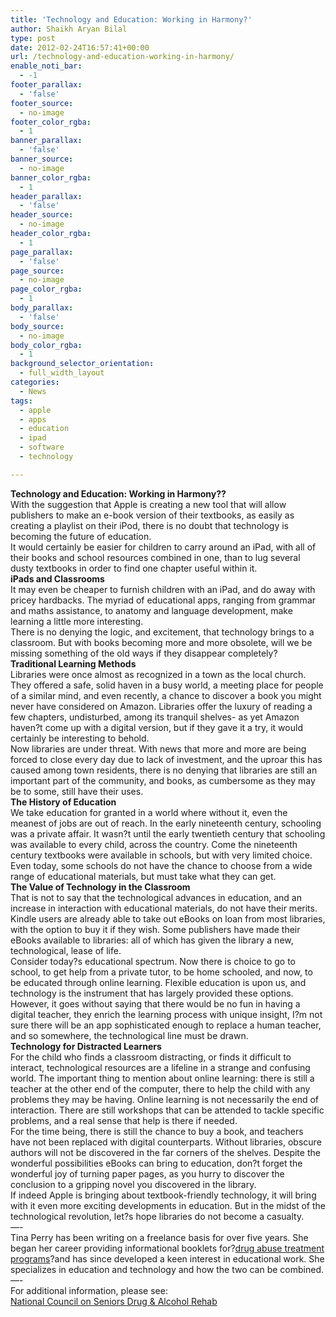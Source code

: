 ```yaml
---
title: 'Technology and Education: Working in Harmony?'
author: Shaikh Aryan Bilal
type: post
date: 2012-02-24T16:57:41+00:00
url: /technology-and-education-working-in-harmony/
enable_noti_bar:
  - -1
footer_parallax:
  - 'false'
footer_source:
  - no-image
footer_color_rgba:
  - 1
banner_parallax:
  - 'false'
banner_source:
  - no-image
banner_color_rgba:
  - 1
header_parallax:
  - 'false'
header_source:
  - no-image
header_color_rgba:
  - 1
page_parallax:
  - 'false'
page_source:
  - no-image
page_color_rgba:
  - 1
body_parallax:
  - 'false'
body_source:
  - no-image
body_color_rgba:
  - 1
background_selector_orientation:
  - full_width_layout
categories:
  - News
tags:
  - apple
  - apps
  - education
  - ipad
  - software
  - technology

---
```

**Technology and Education: Working in Harmony??**  
With the suggestion that Apple is creating a new tool that will allow publishers to make an e-book version of their textbooks, as easily as creating a playlist on their iPod, there is no doubt that technology is becoming the future of education.  
It would certainly be easier for children to carry around an iPad, with all of their books and school resources combined in one, than to lug several dusty textbooks in order to find one chapter useful within it.  
**iPads and Classrooms**  
It may even be cheaper to furnish children with an iPad, and do away with pricey hardbacks. The myriad of educational apps, ranging from grammar and maths assistance, to anatomy and language development, make learning a little more interesting.  
There is no denying the logic, and excitement, that technology brings to a classroom. But with books becoming more and more obsolete, will we be missing something of the old ways if they disappear completely?  
**Traditional Learning Methods**  
Libraries were once almost as recognized in a town as the local church. They offered a safe, solid haven in a busy world, a meeting place for people of a similar mind, and even recently, a chance to discover a book you might never have considered on Amazon. Libraries offer the luxury of reading a few chapters, undisturbed, among its tranquil shelves- as yet Amazon haven?t come up with a digital version, but if they gave it a try, it would certainly be interesting to behold.  
Now libraries are under threat. With news that more and more are being forced to close every day due to lack of investment, and the uproar this has caused among town residents, there is no denying that libraries are still an important part of the community, and books, as cumbersome as they may be to some, still have their uses.  
**The History of Education**  
We take education for granted in a world where without it, even the meanest of jobs are out of reach. In the early nineteenth century, schooling was a private affair. It wasn?t until the early twentieth century that schooling was available to every child, across the country. Come the nineteenth century textbooks were available in schools, but with very limited choice. Even today, some schools do not have the chance to choose from a wide range of educational materials, but must take what they can get.  
**The Value of Technology in the Classroom**  
That is not to say that the technological advances in education, and an increase in interaction with educational materials, do not have their merits. Kindle users are already able to take out eBooks on loan from most libraries, with the option to buy it if they wish. Some publishers have made their eBooks available to libraries: all of which has given the library a new, technological, lease of life.  
Consider today?s educational spectrum. Now there is choice to go to school, to get help from a private tutor, to be home schooled, and now, to be educated through online learning. Flexible education is upon us, and technology is the instrument that has largely provided these options.  
However, it goes without saying that there would be no fun in having a digital teacher, they enrich the learning process with unique insight, I?m not sure there will be an app sophisticated enough to replace a human teacher, and so somewhere, the technological line must be drawn.  
**Technology for Distracted Learners**  
For the child who finds a classroom distracting, or finds it difficult to interact, technological resources are a lifeline in a strange and confusing world. The important thing to mention about online learning: there is still a teacher at the other end of the computer, there to help the child with any problems they may be having. Online learning is not necessarily the end of interaction. There are still workshops that can be attended to tackle specific problems, and a real sense that help is there if needed.  
For the time being, there is still the chance to buy a book, and teachers have not been replaced with digital counterparts. Without libraries, obscure authors will not be discovered in the far corners of the shelves. Despite the wonderful possibilities eBooks can bring to education, don?t forget the wonderful joy of turning paper pages, as you hurry to discover the conclusion to a gripping novel you discovered in the library.  
If indeed Apple is bringing about textbook-friendly technology, it will bring with it even more exciting developments in education. But in the midst of the technological revolution, let?s hope libraries do not become a casualty.  
_&#8212;-_  
Tina Perry has been writing on a freelance basis for over five years. She began her career providing informational booklets for?<a title="Drugabuse.com" href="http://drugabuse.com/" target="_blank" rel="noopener">drug abuse treatment programs</a>?and has since developed a keen interest in educational work. She specializes in education and technology and how the two can be combined.  
&#8212;-  
For additional information, please see:  
<a title="National Council on Seniors Drug % Alcohol Rehab" href="https://rehabnet.com" target="_blank" rel="noopener">National Council on Seniors Drug & Alcohol Rehab</a>